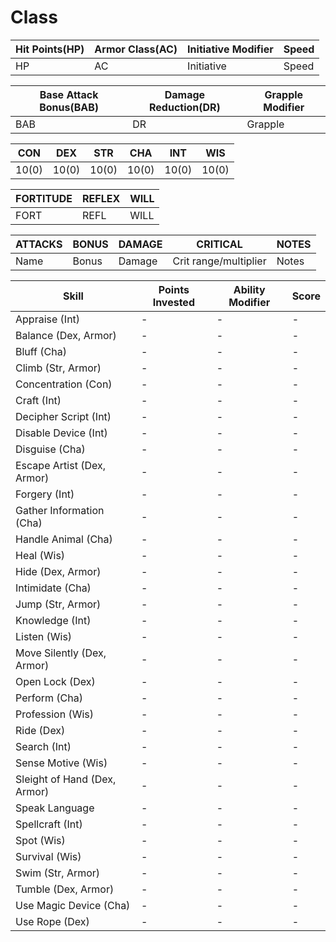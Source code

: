 # Class

Hit Points(HP) | Armor Class(AC) | Initiative Modifier | Speed
-------------- | --------------- | ------------------- | -----
HP             | AC              | Initiative          | Speed

Base Attack Bonus(BAB) | Damage Reduction(DR) | Grapple Modifier
---------------------  | -------------------- | ----------------
BAB                    | DR                   | Grapple

CON   | DEX   | STR   | CHA   | INT   | WIS 
---   | ---   | ---   | ---   | -     | ------- 
10(0) | 10(0) | 10(0) | 10(0) | 10(0) | 10(0) 

FORTITUDE | REFLEX | WILL
--------- | ------ | ----
FORT      | REFL   | WILL

ATTACKS | BONUS | DAMAGE | CRITICAL | NOTES
------- | ----- | ------ | -------- | -----
Name    | Bonus | Damage | Crit range/multiplier | Notes

Skill | Points Invested | Ability Modifier | Score
----- | --------------- | ---------------- | -----
Appraise (Int) | -      | -                | -
Balance (Dex, Armor) | -| -                | -
Bluff (Cha)    | -      | -                | -
Climb (Str, Armor) | -  | -                | - 
Concentration (Con)| -  | -                | -
Craft (Int)        | -  | -                | -
Decipher Script (Int)| -| -                | -
Disable Device (Int)| - | -                | -
Disguise (Cha)      | - | -                | -
Escape Artist (Dex, Armor)| - | -          | -
Forgery (Int)       | - | -                | -
Gather Information (Cha) | - | -           | -
Handle Animal (Cha) | -  | -               | -
Heal (Wis)          | -  | -               | -
Hide (Dex, Armor)   | -  | -               | -
Intimidate (Cha)    | -  | -               | -
Jump (Str, Armor)   | -  | -               | -
Knowledge (Int)     | -  | -               | -
Listen (Wis)        | -  | -               | -
Move Silently (Dex, Armor) | - | -         | -
Open Lock (Dex) | - | -                    | -
Perform (Cha)   | - | -                    | -
Profession (Wis)| - | -                    | -
Ride (Dex)      | - | -                    | -
Search (Int)    | - | -                    | -
Sense Motive (Wis) | - | -                 | -
Sleight of Hand (Dex, Armor) | - | -       | -
Speak Language | - | -                     | -
Spellcraft (Int) | - | -                   | -
Spot (Wis)       | - | -                   | -
Survival (Wis)   | - | -                   | -
Swim (Str, Armor)| - | -                   | -
Tumble (Dex, Armor)| - | -                 | -
Use Magic Device (Cha) | - | -             | -
Use Rope (Dex)         | - | -             | -